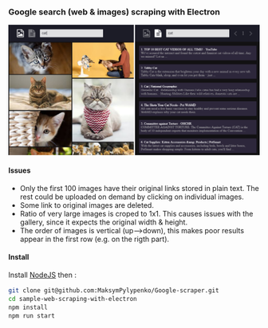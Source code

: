 ### Google search (web & images) scraping with Electron

![Image](https://github.com/MaksymPylypenko/Google-scraper/blob/main/example.png)

#### Issues
* Only the first 100 images have their original links stored in plain text. The rest could be uploaded on demand by clicking on individual images.
* Some link to original images are deleted. 
* Ratio of very large images is croped to 1x1. This causes issues with the gallery, since it expects the original width & height.
* The order of images is vertical (up-->down), this makes poor results appear in the first row (e.g. on the rigth part).

#### Install

Install [NodeJS](https://nodejs.org/) then :

```bash
git clone git@github.com:MaksymPylypenko/Google-scraper.git
cd sample-web-scraping-with-electron
npm install
npm run start
```
